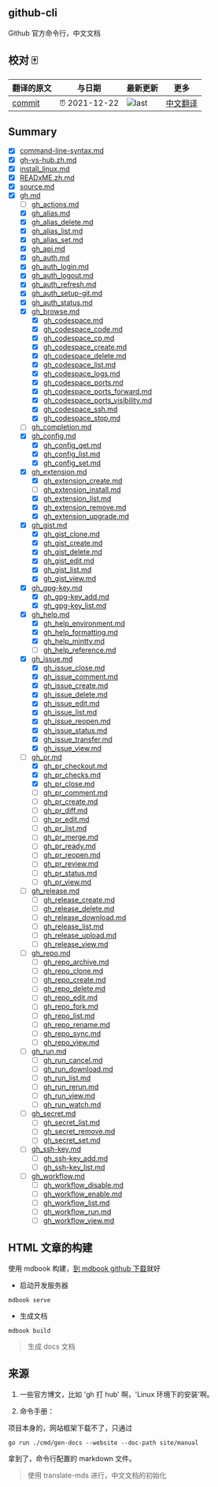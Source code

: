 ## github-cli

Github 官方命令行，中文文档

## 校对 🀄

<!-- doc-templite START generated -->
<!-- repo = 'cli/cli' -->
<!-- commit = 'eaa64df80193f4f632d574f25729460d8b657819' -->
<!-- time = '2021-12-22' -->

| 翻译的原文 | 与日期        | 最新更新 | 更多                       |
| ---------- | ------------- | -------- | -------------------------- |
| [commit]   | ⏰ 2021-12-22 | ![last]  | [中文翻译][translate-list] |

[last]: https://img.shields.io/github/last-commit/cli/cli.svg
[commit]: https://github.com/cli/cli/tree/eaa64df80193f4f632d574f25729460d8b657819
[translate-list]: https://github.com/chinanf-boy/chinese-translate-list

<!-- doc-templite END generated -->

## Summary

- [x] [command-line-syntax.md](src/command-line-syntax.zh.md)
- [x] [gh-vs-hub.zh.md](src/gh-vs-hub.zh.md)
- [x] [install_linux.md](src/install_linux.zh.md)
- [x] [READxME.zh.md](src/README.zh.md)
- [x] [source.md](src/source.zh.md)
- [x] [gh.md](src/manual/gh.zh.md)
  - [ ] [gh_actions.md](src/manual/gh_actions.zh.md)
  - [x] [gh_alias.md](src/manual/gh_alias.zh.md)
  - [x] [gh_alias_delete.md](src/manual/gh_alias_delete.zh.md)
  - [x] [gh_alias_list.md](src/manual/gh_alias_list.zh.md)
  - [x] [gh_alias_set.md](src/manual/gh_alias_set.zh.md)
  - [x] [gh_api.md](src/manual/gh_api.zh.md)
  - [x] [gh_auth.md](src/manual/gh_auth.zh.md)
  - [x] [gh_auth_login.md](src/manual/gh_auth_login.zh.md)
  - [x] [gh_auth_logout.md](src/manual/gh_auth_logout.zh.md)
  - [x] [gh_auth_refresh.md](src/manual/gh_auth_refresh.zh.md)
  - [x] [gh_auth_setup-git.md](src/manual/gh_auth_setup-git.zh.md)
  - [x] [gh_auth_status.md](src/manual/gh_auth_status.zh.md)
  - [x] [gh_browse.md](src/manual/gh_browse.zh.md)
    - [x] [gh_codespace.md](src/manual/gh_codespace.zh.md)
    - [x] [gh_codespace_code.md](src/manual/gh_codespace_code.zh.md)
    - [x] [gh_codespace_cp.md](src/manual/gh_codespace_cp.zh.md)
    - [x] [gh_codespace_create.md](src/manual/gh_codespace_create.zh.md)
    - [x] [gh_codespace_delete.md](src/manual/gh_codespace_delete.zh.md)
    - [x] [gh_codespace_list.md](src/manual/gh_codespace_list.zh.md)
    - [x] [gh_codespace_logs.md](src/manual/gh_codespace_logs.zh.md)
    - [x] [gh_codespace_ports.md](src/manual/gh_codespace_ports.zh.md)
    - [x] [gh_codespace_ports_forward.md](src/manual/gh_codespace_ports_forward.zh.md)
    - [x] [gh_codespace_ports_visibility.md](src/manual/gh_codespace_ports_visibility.zh.md)
    - [x] [gh_codespace_ssh.md](src/manual/gh_codespace_ssh.zh.md)
    - [x] [gh_codespace_stop.md](src/manual/gh_codespace_stop.zh.md)
  - [ ] [gh_completion.md](src/manual/gh_completion.zh.md)
  - [x] [gh_config.md](src/manual/gh_config.zh.md)
    - [x] [gh_config_get.md](src/manual/gh_config_get.zh.md)
    - [x] [gh_config_list.md](src/manual/gh_config_list.zh.md)
    - [x] [gh_config_set.md](src/manual/gh_config_set.zh.md)
  - [x] [gh_extension.md](src/manual/gh_extension.zh.md)
    - [x] [gh_extension_create.md](src/manual/gh_extension_create.zh.md)
    - [ ] [gh_extension_install.md](src/manual/gh_extension_install.zh.md)
    - [x] [gh_extension_list.md](src/manual/gh_extension_list.zh.md)
    - [x] [gh_extension_remove.md](src/manual/gh_extension_remove.zh.md)
    - [x] [gh_extension_upgrade.md](src/manual/gh_extension_upgrade.zh.md)
  - [x] [gh_gist.md](src/manual/gh_gist.zh.md)
    - [x] [gh_gist_clone.md](src/manual/gh_gist_clone.zh.md)
    - [x] [gh_gist_create.md](src/manual/gh_gist_create.zh.md)
    - [x] [gh_gist_delete.md](src/manual/gh_gist_delete.zh.md)
    - [x] [gh_gist_edit.md](src/manual/gh_gist_edit.zh.md)
    - [x] [gh_gist_list.md](src/manual/gh_gist_list.zh.md)
    - [x] [gh_gist_view.md](src/manual/gh_gist_view.zh.md)
  - [x] [gh_gpg-key.md](src/manual/gh_gpg-key.zh.md)
    - [x] [gh_gpg-key_add.md](src/manual/gh_gpg-key_add.zh.md)
    - [x] [gh_gpg-key_list.md](src/manual/gh_gpg-key_list.zh.md)
  - [x] [gh_help.md](src/manual/gh_help.zh.md)
    - [x] [gh_help_environment.md](src/manual/gh_help_environment.zh.md)
    - [x] [gh_help_formatting.md](src/manual/gh_help_formatting.zh.md)
    - [x] [gh_help_mintty.md](src/manual/gh_help_mintty.zh.md)
    - [ ] [gh_help_reference.md](src/manual/gh_help_reference.zh.md)
  - [x] [gh_issue.md](src/manual/gh_issue.zh.md)
    - [x] [gh_issue_close.md](src/manual/gh_issue_close.zh.md)
    - [x] [gh_issue_comment.md](src/manual/gh_issue_comment.zh.md)
    - [x] [gh_issue_create.md](src/manual/gh_issue_create.zh.md)
    - [x] [gh_issue_delete.md](src/manual/gh_issue_delete.zh.md)
    - [x] [gh_issue_edit.md](src/manual/gh_issue_edit.zh.md)
    - [x] [gh_issue_list.md](src/manual/gh_issue_list.zh.md)
    - [x] [gh_issue_reopen.md](src/manual/gh_issue_reopen.zh.md)
    - [x] [gh_issue_status.md](src/manual/gh_issue_status.zh.md)
    - [x] [gh_issue_transfer.md](src/manual/gh_issue_transfer.zh.md)
    - [x] [gh_issue_view.md](src/manual/gh_issue_view.zh.md)
  - [ ] [gh_pr.md](src/manual/gh_pr.zh.md)
    - [x] [gh_pr_checkout.md](src/manual/gh_pr_checkout.zh.md)
    - [x] [gh_pr_checks.md](src/manual/gh_pr_checks.zh.md)
    - [x] [gh_pr_close.md](src/manual/gh_pr_close.zh.md)
    - [ ] [gh_pr_comment.md](src/manual/gh_pr_comment.zh.md)
    - [ ] [gh_pr_create.md](src/manual/gh_pr_create.zh.md)
    - [ ] [gh_pr_diff.md](src/manual/gh_pr_diff.zh.md)
    - [ ] [gh_pr_edit.md](src/manual/gh_pr_edit.zh.md)
    - [ ] [gh_pr_list.md](src/manual/gh_pr_list.zh.md)
    - [ ] [gh_pr_merge.md](src/manual/gh_pr_merge.zh.md)
    - [ ] [gh_pr_ready.md](src/manual/gh_pr_ready.zh.md)
    - [ ] [gh_pr_reopen.md](src/manual/gh_pr_reopen.zh.md)
    - [ ] [gh_pr_review.md](src/manual/gh_pr_review.zh.md)
    - [ ] [gh_pr_status.md](src/manual/gh_pr_status.zh.md)
    - [ ] [gh_pr_view.md](src/manual/gh_pr_view.zh.md)
  - [ ] [gh_release.md](src/manual/gh_release.zh.md)
    - [ ] [gh_release_create.md](src/manual/gh_release_create.zh.md)
    - [ ] [gh_release_delete.md](src/manual/gh_release_delete.zh.md)
    - [ ] [gh_release_download.md](src/manual/gh_release_download.zh.md)
    - [ ] [gh_release_list.md](src/manual/gh_release_list.zh.md)
    - [ ] [gh_release_upload.md](src/manual/gh_release_upload.zh.md)
    - [ ] [gh_release_view.md](src/manual/gh_release_view.zh.md)
  - [ ] [gh_repo.md](src/manual/gh_repo.zh.md)
    - [ ] [gh_repo_archive.md](src/manual/gh_repo_archive.zh.md)
    - [ ] [gh_repo_clone.md](src/manual/gh_repo_clone.zh.md)
    - [ ] [gh_repo_create.md](src/manual/gh_repo_create.zh.md)
    - [ ] [gh_repo_delete.md](src/manual/gh_repo_delete.zh.md)
    - [ ] [gh_repo_edit.md](src/manual/gh_repo_edit.zh.md)
    - [ ] [gh_repo_fork.md](src/manual/gh_repo_fork.zh.md)
    - [ ] [gh_repo_list.md](src/manual/gh_repo_list.zh.md)
    - [ ] [gh_repo_rename.md](src/manual/gh_repo_rename.zh.md)
    - [ ] [gh_repo_sync.md](src/manual/gh_repo_sync.zh.md)
    - [ ] [gh_repo_view.md](src/manual/gh_repo_view.zh.md)
  - [ ] [gh_run.md](src/manual/gh_run.zh.md)
    - [ ] [gh_run_cancel.md](src/manual/gh_run_cancel.zh.md)
    - [ ] [gh_run_download.md](src/manual/gh_run_download.zh.md)
    - [ ] [gh_run_list.md](src/manual/gh_run_list.zh.md)
    - [ ] [gh_run_rerun.md](src/manual/gh_run_rerun.zh.md)
    - [ ] [gh_run_view.md](src/manual/gh_run_view.zh.md)
    - [ ] [gh_run_watch.md](src/manual/gh_run_watch.zh.md)
  - [ ] [gh_secret.md](src/manual/gh_secret.zh.md)
    - [ ] [gh_secret_list.md](src/manual/gh_secret_list.zh.md)
    - [ ] [gh_secret_remove.md](src/manual/gh_secret_remove.zh.md)
    - [ ] [gh_secret_set.md](src/manual/gh_secret_set.zh.md)
  - [ ] [gh_ssh-key.md](src/manual/gh_ssh-key.zh.md)
    - [ ] [gh_ssh-key_add.md](src/manual/gh_ssh-key_add.zh.md)
    - [ ] [gh_ssh-key_list.md](src/manual/gh_ssh-key_list.zh.md)
  - [ ] [gh_workflow.md](src/manual/gh_workflow.zh.md)
    - [ ] [gh_workflow_disable.md](src/manual/gh_workflow_disable.zh.md)
    - [ ] [gh_workflow_enable.md](src/manual/gh_workflow_enable.zh.md)
    - [ ] [gh_workflow_list.md](src/manual/gh_workflow_list.zh.md)
    - [ ] [gh_workflow_run.md](src/manual/gh_workflow_run.zh.md)
    - [ ] [gh_workflow_view.md](src/manual/gh_workflow_view.zh.md)

## HTML 文章的构建

使用 mdbook 构建，[到 mdbook github 下载](https://github.com/rust-lang/mdBook/releases)就好

- 启动开发服务器

```
mdbook serve
```

- 生成文档

```
mdbook build
```

> 生成 docs 文档

## 来源

1. 一些官方博文，比如 'gh 打 hub' 啊，'Linux 环境下的安装'啊。

2. 命令手册：

项目本身的，网站框架下载不了，只通过

```
go run ./cmd/gen-docs --website --doc-path site/manual
```

拿到了，命令行配置的 markdown 文件。

> 使用 translate-mds 进行，中文文档的初始化
